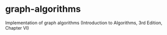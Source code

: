 # graph-algorithms
Implementation of graph algorithms (Introduction to Algorithms, 3rd Edition, Chapter VI)
